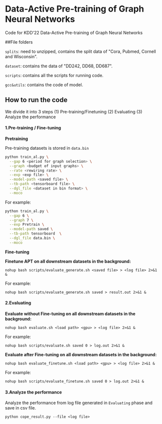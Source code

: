 # Data-Active Pre-training of Graph Neural Networks

Code for KDD'22 Data-Active Pre-training of Graph Neural Networks

##File folders

`splits`: need to unzipped, contains the split data of "Cora, Pubmed, Cornell and Wisconsin".

`dataset`: contains the data of "DD242, DD68, DD687".

`scripts`: contains all the scripts for running code.

`gcc&utils`: contains the code of model.

## How to run the code
We divide it into 3 steps (1) Pre-training/Finetuning (2) Evaluating (3) Analyze the performance

#### 1.Pre-training / Fine-tuning
**Pretraining**

Pre-training datasets is stored in `data.bin`

```bash
python train_al.py \
  --gap 6 <period for graph selection> \
  --graph <budget of input graphs> \
  --rate <rewiring rate> \
  --exp <exp file> \
  --model-path <saved file> \
  --tb-path <tensorboard file> \
  --dgl_file <dataset in bin format> \
  --moco
```
For example:

```bash
python train_al.py \
  --gap 6 \
  --graph 7 \
  --exp Pretrain \
  --model-path saved \
  --tb-path tensorboard  \
  --dgl_file data.bin \
  --moco 
```
**Fine-tuning**

**Finetune APT on all downstream datasets in the background:**

```
nohup bash scripts/evaluate_generate.sh <saved file> > <log file> 2>&1 &
```

For example:

```
nohup bash scripts/evaluate_generate.sh saved > result.out 2>&1 &
```

#### 2.Evaluating

**Evaluate without Fine-tuning on all downstream datasets in the background:**

```
nohup bash evaluate.sh <load path> <gpu> > <log file> 2>&1 &
```

For example:

```
nohup bash scripts/evaluate.sh saved 0 > log.out 2>&1 &
```


**Evaluate after Fine-tuning on all downstream datasets in the background:**

```
nohup bash evaluate_finetune.sh <load path> <gpu> > <log file> 2>&1 &
```

For example:

```
nohup bash scripts/evaluate_finetune.sh saved 0 > log.out 2>&1 &
```

#### 3.Analyze the performance

Analyze the performance from log file generated in `Evaluating` phase and save in csv file.

```
python cope_result.py --file <log file>
```

